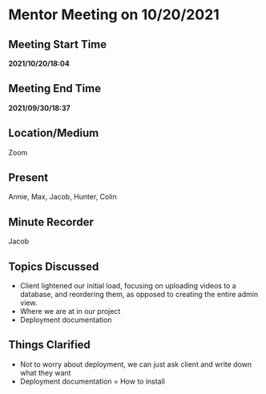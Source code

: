 # Mentor Meeting on 10/20/2021

## Meeting Start Time

**2021/10/20/18:04**

## Meeting End Time

**2021/09/30/18:37**

## Location/Medium

Zoom

## Present

Annie, Max, Jacob, Hunter, Colin

## Minute Recorder

Jacob


## Topics Discussed

- Client lightened our initial load, focusing on uploading videos to a database, and reordering them, as opposed to creating the entire admin view. 
- Where we are at in our project
- Deployment documentation



## Things Clarified

- Not to worry about deployment, we can just ask client and write down what they want
- Deployment documentation = How to install

